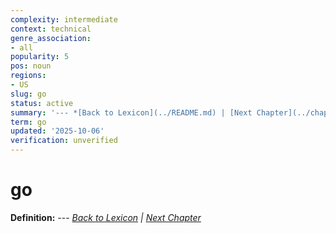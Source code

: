 ```yaml
---
complexity: intermediate
context: technical
genre_association:
- all
popularity: 5
pos: noun
regions:
- US
slug: go
status: active
summary: '--- *[Back to Lexicon](../README.md) | [Next Chapter](../chapters/chapter-y.md)*'
term: go
updated: '2025-10-06'
verification: unverified
---
```


# go

**Definition:** --- *[Back to Lexicon](../README.md) | [Next Chapter](../chapters/chapter-y.md)*

